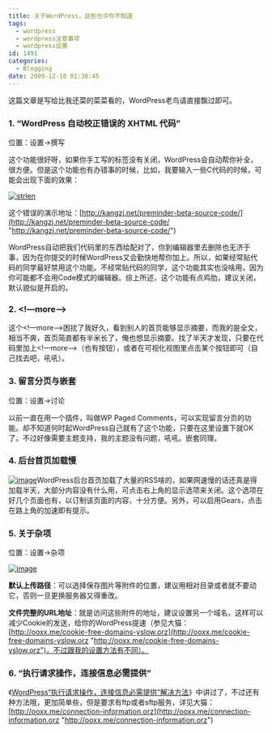 ```yaml
---
title: 关于WordPress，这些也许你不知道
tags:
  - wordpress
  - wordpress注意事项
  - wordpress设置
id: 1491
categories:
  - Blogging
date: 2009-12-10 01:38:45
---
```


这篇文章是写给比我还菜的菜菜看的，WordPress老鸟请直接飘过即可。

### 1\. “WordPress 自动校正错误的 XHTML 代码”

位置：设置-&gt;撰写

这个功能很好呀，如果你手工写的标签没有关闭，WordPress会自动帮你补全，很方便。但是这个功能也有办错事的时候，比如，我要输入一些C代码的时候，可能会出现下面的效果：

[![strlen](http://blog.kangzj.net/wp-content/uploads/2009/12/strlen_thumb.jpg "strlen")](http://blog.kangzj.net/wp-content/uploads/2009/12/strlen1.jpg)

这个错误的演示地址：[http://kangzj.net/preminder-beta-source-code/](http://kangzj.net/preminder-beta-source-code/ "http://kangzj.net/preminder-beta-source-code/")

WordPress自动把我们代码里的东西给配对了，你到编辑器里去删除也无济于事，因为在你提交的时候WordPress又会勤快地帮你加上。所以，如果经常贴代码的同学最好禁用这个功能。不经常贴代码的同学，这个功能其实也没啥用，因为你可能都不会用Code模式的编辑器。综上所述，这个功能有点鸡肋，建议关闭，默认貌似是开启的。

### <!--more-->2\. &lt;!—more—&gt;

这个&lt;!—more—&gt;困扰了我好久，看到别人的首页能够显示摘要，而我的是全文，相当不爽，首页简直都有半米长了，俺也想显示摘要。找了半天才发现，只要在代码里加上&lt;!—more—&gt;（也有按钮），或者在可视化视图里点击某个按钮即可（自己找去吧，吼吼）。

### 3\. 留言分页与嵌套

位置：设置-&gt;讨论

以前一直在用一个插件，叫做WP Paged Comments，可以实现留言分页的功能。却不知道何时起WordPress自己就有了这个功能，只要在这里设置下就OK了。不过好像需要主题支持，我的主题没有问题，吼吼。嵌套同理。

### 4\. 后台首页加载慢

[![image](http://blog.kangzj.net/wp-content/uploads/2009/12/image_thumb.png "image")](http://blog.kangzj.net/wp-content/uploads/2009/12/image.png)WordPress后台首页加载了大量的RSS啥的，如果网速慢的话还真是得加载半天，大部分内容没有什么用，可点击右上角的显示选项来关闭。这个选项在好几个页面也有，以订制该页面的内容，十分方便。另外，可以启用Gears，点击在路上角的加速即有提示。

### 5\. 关于杂项

位置：设置-&gt;杂项

[![image](http://blog.kangzj.net/wp-content/uploads/2009/12/image_thumb1.png "image")](http://blog.kangzj.net/wp-content/uploads/2009/12/image1.png)

**默认上传路径**：可以选择保存图片等附件的位置，建议用相对目录或者就不要动它，否则一旦更换服务器又得重改。

**文件完整的URL地址**：就是访问这些附件的地址，建议设置另一个域名，这样可以减少Cookie的发送，给你的WordPress提速（参见大猫：[http://ooxx.me/cookie-free-domains-yslow.orz](http://ooxx.me/cookie-free-domains-yslow.orz "http://ooxx.me/cookie-free-domains-yslow.orz")，不过跟我的设置方法有不同）。

### 6\. “执行请求操作，连接信息必需提供”

《[WordPress“执行请求操作，连接信息必需提供”解决方法](http://kangzj.net/wordpress-link-info-required-to-proceed-your-request/)》中讲过了，不过还有种方法哦，更加简单些，但是要求有ftp或者sftp服务，详见大猫：[http://ooxx.me/connection-information.orz](http://ooxx.me/connection-information.orz "http://ooxx.me/connection-information.orz")